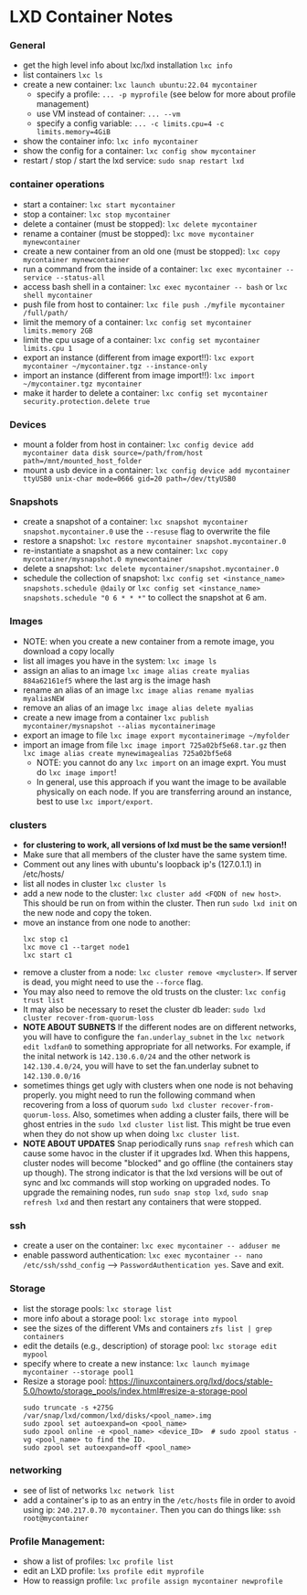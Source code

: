 # LXD Container Notes

### General
- get the high level info about lxc/lxd installation `lxc info`
- list containers `lxc ls`
- create a new container: `lxc launch ubuntu:22.04 mycontainer`
  - specify a profile: `... -p myprofile` (see below for more about profile management)
  - use VM instead of container: `... --vm`
  - specify a config variable: `... -c limits.cpu=4 -c limits.memory=4GiB`
- show the container info: `lxc info mycontainer`
- show the config for a container: `lxc config show mycontainer`
- restart / stop / start the lxd service: `sudo snap restart lxd`

### container operations
- start a container: `lxc start mycontainer`
- stop a container: `lxc stop mycontainer`
- delete a container (must be stopped): `lxc delete mycontainer`
- rename a container (must be stopped): `lxc move mycontainer mynewcontainer`
- create a new container from an old one (must be stopped): `lxc copy mycontainer mynewcontainer`
- run a command from the inside of a container: `lxc exec mycontainer -- service --status-all`
- access bash shell in a container: `lxc exec mycontainer -- bash` or `lxc shell mycontainer`
- push file from host to container: `lxc file push ./myfile mycontainer /full/path/`
- limit the memory of a container: `lxc config set mycontainer limits.memory 2GB`
- limit the cpu usage of a container: `lxc config set mycontainer limits.cpu 1`
- export an instance (different from image export!!): `lxc export mycontainer ~/mycontainer.tgz --instance-only`
- import an instance (different from image import!!): `lxc import ~/mycontainer.tgz mycontainer`
- make it harder to delete a container: `lxc config set mycontainer security.protection.delete true`

### Devices
- mount a folder from host in container: `lxc config device add mycontainer data disk source=/path/from/host path=/mnt/mounted_host_folder`
- mount a usb device in a container: `lxc config device add mycontainer ttyUSB0 unix-char mode=0666 gid=20 path=/dev/ttyUSB0`

### Snapshots
- create a snapshot of a container: `lxc snapshot mycontainer snapshot.mycontainer.0` use the `--resuse` flag to overwrite the file
- restore a snapshot: `lxc restore mycontainer snapshot.mycontainer.0`
- re-instantiate a snapshot as a new container: `lxc copy mycontainer/mysnapshot.0 mynewcontainer`
- delete a snapshot: `lxc delete mycontainer/snapshot.mycontainer.0`
- schedule the collection of snapshot: `lxc config set <instance_name> snapshots.schedule @daily` or `lxc config set <instance_name> snapshots.schedule "0 6 * * *"` to collect the snapshot at 6 am. 

### Images
- NOTE: when you create a new container from a remote image, you download a copy locally
- list all images you have in the system: `lxc image ls`
- assign an alias to an image `lxc image alias create myalias 884a62161ef5` where the last arg is the image hash
- rename an alias of an image `lxc image alias rename myalias myaliasNEW`
- remove an alias of an image `lxc image alias delete myalias`
- create a new image from a container `lxc publish mycontainer/mysnapshot --alias mycontainerimage`
- export an image to file `lxc image export mycontainerimage ~/myfolder`
- import an image from file `lxc image import 725a02bf5e68.tar.gz` then `lxc image alias create mynewimagealias 725a02bf5e68`
  - NOTE: you cannot do any `lxc import` on an image exprt. You must do `lxc image import`!
  - In general, use this approach if you want the image to be available physically on each node. If you are transferring around an instance, best to use `lxc import/export`.


### clusters
- **for clustering to work, all versions of lxd must be the same version!!**
- Make sure that all members of the cluster have the same system time.
- Comment out any lines with ubuntu's loopback ip's (127.0.1.1) in /etc/hosts/
- list all nodes in cluster `lxc cluster ls`
- add a new node to the cluster: `lxc cluster add <FQDN of new host>`. This should be run on from within the cluster. Then run `sudo lxd init` on the new node and copy the token.
- move an instance from one node to another: 
  ```
  lxc stop c1
  lxc move c1 --target node1
  lxc start c1
  ``` 
- remove a cluster from a node: `lxc cluster remove <mycluster>`. If server is dead, you might need to use the `--force` flag.
- You may also need to remove the old trusts on the cluster: `lxc config trust list`
- It may also be necessary to reset the cluster db leader:  `sudo lxd cluster recover-from-quorum-loss`
- **NOTE ABOUT SUBNETS** If the different nodes are on different networks, you will have to configure the `fan.underlay_subnet` in the `lxc network edit lxdfan0` to something appropriate for all networks. For example, if the inital network is `142.130.6.0/24` and the other network is `142.130.4.0/24`, you will have to set the fan.underlay subnet to `142.130.0.0/16`
- sometimes things get ugly with clusters when one node is not behaving properly. you  might need to run the following command when recovering from a loss of quorum `sudo lxd cluster recover-from-quorum-loss`. Also, sometimes when adding a cluster fails, there will be ghost entries in the `sudo lxd cluster list` list. This might be true even when they do not show up when doing `lxc cluster list`. 
- **NOTE ABOUT UPDATES** Snap periodically runs `snap refresh` which can cause some havoc in the cluster if it upgrades lxd. When this happens, cluster nodes will become "blocked" and go offline (the containers stay up though).  The strong indicator is that the lxd versions will be out of sync and lxc commands will stop working on upgraded nodes. To upgrade the remaining nodes, run `sudo snap stop lxd`, `sudo snap refresh lxd` and then restart any containers that were stopped.

### ssh
- create a user on the container: `lxc exec mycontainer -- adduser me`
- enable password authentication: `lxc exec mycontainer -- nano /etc/ssh/sshd_config` --> `PasswordAuthentication yes`. Save and exit.

### Storage
- list the storage pools: `lxc storage list`
- more info about a storage pool: `lxc storage into mypool`
- see the sizes of the different VMs and containers `zfs list | grep containers`
- edit the details (e.g., description) of storage pool: `lxc storage edit mypool`
- specify where to create a new instance: `lxc launch myimage mycontainer --storage pool1`
- Resize a storage pool: https://linuxcontainers.org/lxd/docs/stable-5.0/howto/storage_pools/index.html#resize-a-storage-pool
  ```
  sudo truncate -s +275G /var/snap/lxd/common/lxd/disks/<pool_name>.img
  sudo zpool set autoexpand=on <pool_name>
  sudo zpool online -e <pool_name> <device_ID>  # sudo zpool status -vg <pool_name> to find the ID.
  sudo zpool set autoexpand=off <pool_name>
  ```

### networking
- see of list of networks `lxc network list`
- add a container's ip to as an entry in the `/etc/hosts` file in order to avoid using ip: `240.217.0.70 mycontainer`. Then you can do things like: `ssh root@mycontainer`


### Profile Management:
- show a list of profiles: `lxc profile list`
- edit an LXD profile: `lxs profile edit myprofile`
- How to reassign profile: `lxc profile assign mycontainer newprofile`
